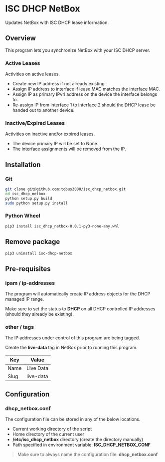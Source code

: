 # ISC DHCP NetBox

Updates NetBox with ISC DHCP lease information.

## Overview

This program lets you synchronize NetBox with your ISC DHCP server.

### Active Leases

Activities on active leases.

* Create new IP address if not already existing.
* Assign IP address to interface if lease MAC matches the interface MAC.
* Assign IP as primary IPv4 address on the device the interface belongs to.
* Re-assign IP from interface 1 to interface 2 should the DHCP lease be handed out to another device.

### Inactive/Expired Leases

Activities on inactive and/or expired leases.

* The device primary IP will be set to None.
* The interface assignments will be removed from the IP.

## Installation

### Git

```bash
git clone git@github.com:tobus3000/isc_dhcp_netbox.git
cd isc_dhcp_netbox
python setup.py build
sudo python setup.py install
```

### Python Wheel

```bash
pip3 install isc_dhcp_netbox-0.0.1-py3-none-any.whl
```

## Remove package

```bash
pip3 uninstall isc-dhcp-netbox
```

## Pre-requisites

### ipam / ip-addresses

The program will automatically create IP address objects for the DHCP managed IP range.

Make sure to set the status to **DHCP** on all DHCP controlled IP addresses (should they already be existing).

### other / tags

The IP addresses under control of this program are being tagged.

Create the **live-data** tag in NetBox prior to running this program.

| Key  | Value     |
| ---  | ---       |
| Name | Live Data |
| Slug | live-data |

## Configuration

### dhcp_netbox.conf

The configuration file can be stored in any of the below locations.

* Current working directory of the script
* Home directory of the current user
* **/etc/isc_dhcp_netbox** directory (create the directory manually)
* Path specified in environment variable: **ISC_DHCP_NETBOX_CONF**

> Make sure to always name the configuration file: **dhcp_netbox.conf**
